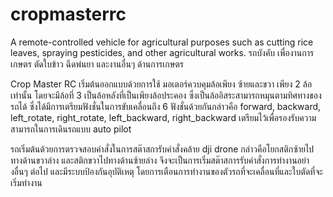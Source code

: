 # cropmasterrc
A remote-controlled vehicle for agricultural purposes such as cutting rice leaves, spraying pesticides, and other agricultural works.
รถบังคับ เพื่องานการเกษตร ตัดใบข้าว ฉีดพ่นยา และงานอื่นๆ ด้านการเกษตร


Crop Master RC 
เริ่มต้นออกแบบด้วยการใช้ มอเตอร์ควบคุมล้อเพียง ซ้ายและขวา เพียง 2 ล้อเท่านั้น โดยจะมีล้อที่ 3 เป็นล้อหลังที่เป็นเพียงล้อประคอง ซึ่งเป็นล้ออิสระสามารถหมุนตามทิศทางของรถได้ 
ซึ่งได้มีการเตรียมฟังชั่นในการขับเคลื่อนถึง 6 ฟังชั่นด้วยกันกล่าวคือ forward, backward, left_rotate, right_rotate, left_backward, right_backward เตรียมไว้เพื่อรองรับความสามารถในการเดินรถแบบ auto pilot 

รถเริ่มต้นด้วยการตรวจสอบคำสั่งในการสต๊าสการับคำสั่งคล้าย dji drone กล่าวคือโยกสติกซ้ายไปทางด้านขวาล่าง และสติกขวาไปทางด้านซ้ายล่าง จึงจะเป็นการเริ่มสต๊าสการรับคำสั่งการทำงานอย่างอื่นๆ ต่อไป
และมีระบบป้องกันอุบัติเหตุ โดยการเตือนการทำงานของตัวรถที่จะเคลื่อนที่และใบตัดที่จะเริ่มทำงาน
